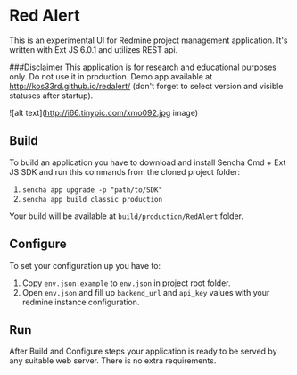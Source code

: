 # Red Alert

This is an experimental UI for Redmine project management application.
It's written with Ext JS 6.0.1 and utilizes REST api.


###Disclaimer
This application is for research and educational purposes only. Do not use it in production.
Demo app available at http://kos33rd.github.io/redalert/ (don't forget to select version and visible statuses after startup).


![alt text](http://i66.tinypic.com/xmo092.jpg image)


Build
---

To build an application you have to download and install Sencha Cmd + Ext JS SDK and run this commands from the cloned project folder:

1.  `sencha app upgrade -p "path/to/SDK"`
2.  `sencha app build classic production`

Your build will be available at `build/production/RedAlert` folder.


Configure
---
To set your configuration up you have to:

1. Copy `env.json.example` to `env.json` in project root folder.
2. Open `env.json` and fill up `backend_url` and `api_key` values with your redmine instance configuration.


Run
---
After Build and Configure steps your application is ready to be served by any suitable web server. There is no extra requirements.
